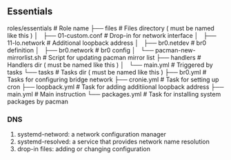 # 


## Essentials

roles/essentials                    # Role name
├── files                           # Files directory  ( must be named like this ) 
│   ├── 01-custom.conf              # Drop-in for network interface
│   ├── 11-lo.network               # Additional loopback address
│   ├── br0.netdev                  # br0 definition
│   ├── br0.network                 # br0 config
│   └── pacman-new-mirrorlist.sh    # Script for updating pacman mirror list
├── handlers                        # Handlers dir ( must be named like this ) 
│   └── main.yml                    # Triggered by tasks
└── tasks                           # Tasks dir ( must be named like this ) 
    ├── br0.yml                     # Tasks for configuring bridge network
    ├── cronie.yml                  # Task for setting up cron
    ├── loopback.yml                # Task for adding additiional loopback address
    ├── main.yml                    # Main instruction
    └── packages.yml                # Task for installing system packages by pacman 


###  DNS

1. systemd-netword: a network configuration manager
2. systemd-resolved: a service that provides network name resolution
3. drop-in files: adding or changing configuration


